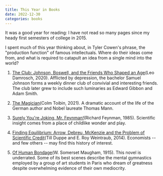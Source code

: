 ```yaml
---
title: This Year in Books
date: 2022-12-30
categories: books
---
```


It was a good year for reading: I have not read so many pages since my heady first semesters of college in 2015.

I spent much of this year thinking about, in Tyler Cowen's phrase, the "production function" of famous intellectuals. Where do their ideas come from, and what is required to catapult an idea from a single mind into the world?

1. [The Club: Johnson, Boswell, and the Friends Who Shaped an Age](https://www.amazon.com/Club-Johnson-Boswell-Friends-Shaped/dp/0300251785)(Leo Damrosch, 2020). Afflicted by depression, the bachelor Samuel Johnson forms a weekly dinner club of convivial and interesting friends. The club later grew to include such luminaries as Edward Gibbon and Adam Smith.

2. [The Magician](https://www.amazon.com/Magician-Novel-Colm-Toibin/dp/1476785082)(Colm Toibin, 2021). A dramatic account of the life of the German author and Nobel laureate Thomas Mann.

3. [Surely You're Joking, Mr. Feynman!](https://www.amazon.com/Surely-Feynman-Adventures-Curious-Character/dp/0393316041)(Richard Feynman, 1985). Scientific insight comes from a place of childlike wonder and play.

4. [Finding Equilibrium:  Arrow, Debreu, McKenzie and the Problem of Scientific Credit](https://www.amazon.com/Finding-Equilibrium-McKenzie-Problem-Scientific/dp/0691156646)(Till Duppe and E. Roy Weintraub, 2014). Economists -- and few others -- may find this history of interest.

5. [Of Human Bondage](https://www.amazon.com/Human-Bondage-Classic-Illustrated/dp/1689208694/ref=tmm_pap_swatch_0?_encoding=UTF8&qid=&sr=)(W. Somerset Maugham, 1915). This novel is underrated. Some of its best scenes describe the mental gymnastics employed by a group of art students in Paris who dream of greatness despite overwhelming evidence of their own mediocrity. 


